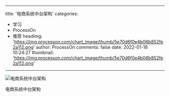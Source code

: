 
---
title: '电商系统中台架构'
categories: 
 - 学习
 - ProcessOn
 - 推荐
headimg: 'https://img.processon.com/chart_image/thumb/5e70d6f0e4b06b852fe2a112.png'
author: ProcessOn
comments: false
date: 2022-01-18 10:24:27
thumbnail: 'https://img.processon.com/chart_image/thumb/5e70d6f0e4b06b852fe2a112.png'
---

<div>   
<img class="thumb" alt="电商系统中台架构" src="https://img.processon.com/chart_image/thumb/5e70d6f0e4b06b852fe2a112.png" referrerpolicy="no-referrer">
<p>电商系统中台架构</p>  
</div>
            